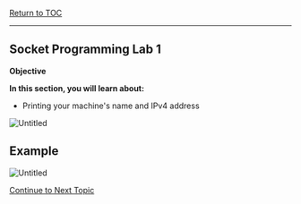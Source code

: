 <a href="https://github.com/Bpmhome/Socket-Programming" rel="Return"> Return to TOC </a>

---

## Socket Programming Lab 1

**Objective**

**In this section, you will learn about:**
* Printing your machine's name and IPv4 address

![Untitled](https://user-images.githubusercontent.com/47218652/60992608-789ffb00-a312-11e9-8dd8-814ee9bac7c8.png)

## Example

![Untitled](https://user-images.githubusercontent.com/47218652/60991844-eba87200-a310-11e9-8b61-f7c9f8f094c8.png)

<a href="https://github.com/Bpmhome/Socket-Programming/blob/master/Socket%20Programming%20Lab2.md" > Continue to Next Topic </a>
